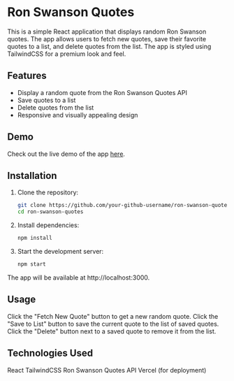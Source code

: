 # Ron Swanson Quotes

This is a simple React application that displays random Ron Swanson quotes. The app allows users to fetch new quotes, save their favorite quotes to a list, and delete quotes from the list. The app is styled using TailwindCSS for a premium look and feel.

## Features

- Display a random quote from the Ron Swanson Quotes API
- Save quotes to a list
- Delete quotes from the list
- Responsive and visually appealing design

## Demo

Check out the live demo of the app [here](https://ron-swanson-quotes-two.vercel.app/).



## Installation

1. Clone the repository:

   ```sh
   git clone https://github.com/your-github-username/ron-swanson-quotes.git
   cd ron-swanson-quotes
2. Install dependencies:

   ```sh
   npm install
3. Start the development server:

   ```sh
   npm start

The app will be available at http://localhost:3000.

## Usage


Click the "Fetch New Quote" button to get a new random quote.
Click the "Save to List" button to save the current quote to the list of saved quotes.
Click the "Delete" button next to a saved quote to remove it from the list.

## Technologies Used


React
TailwindCSS
Ron Swanson Quotes API
Vercel (for deployment)
